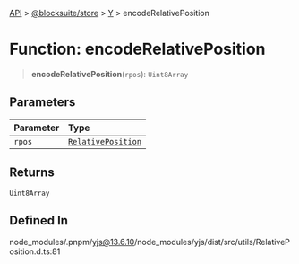 [API](../../../../../index.md) > [@blocksuite/store](../../../index.md) > [Y](../index.md) > encodeRelativePosition

# Function: encodeRelativePosition

> **encodeRelativePosition**(`rpos`): `Uint8Array`

## Parameters

| Parameter | Type |
| :------ | :------ |
| `rpos` | [`RelativePosition`](../classes/class.RelativePosition.md) |

## Returns

`Uint8Array`

## Defined In

node\_modules/.pnpm/yjs@13.6.10/node\_modules/yjs/dist/src/utils/RelativePosition.d.ts:81
